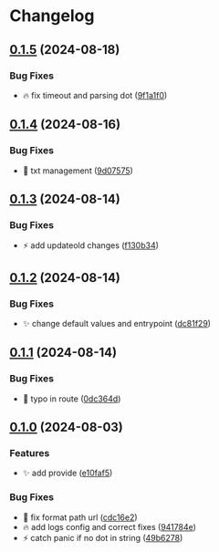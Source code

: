 # Changelog

## [0.1.5](https://github.com/titigmr/external-dns-midaas-webhook/compare/v0.1.4...v0.1.5) (2024-08-18)


### Bug Fixes

* :fire: fix timeout and parsing dot ([9f1a1f0](https://github.com/titigmr/external-dns-midaas-webhook/commit/9f1a1f0b3855185ffa2747d87c5c5960d2d1a4b5))

## [0.1.4](https://github.com/titigmr/external-dns-midaas-webhook/compare/v0.1.3...v0.1.4) (2024-08-16)


### Bug Fixes

* :bug: txt management ([9d07575](https://github.com/titigmr/external-dns-midaas-webhook/commit/9d0757594789be99bec4e463089e3e0a29fa0d4c))

## [0.1.3](https://github.com/titigmr/external-dns-midaas-webhook/compare/v0.1.2...v0.1.3) (2024-08-14)


### Bug Fixes

* :zap: add updateold changes ([f130b34](https://github.com/titigmr/external-dns-midaas-webhook/commit/f130b34205e8fb639c71f4c7d85384cb0278de53))

## [0.1.2](https://github.com/titigmr/external-dns-midaas-webhook/compare/v0.1.1...v0.1.2) (2024-08-14)


### Bug Fixes

* :sparkles: change default values and entrypoint ([dc81f29](https://github.com/titigmr/external-dns-midaas-webhook/commit/dc81f29bf296e36cef718b8d3027a0fe7abebd2d))

## [0.1.1](https://github.com/titigmr/external-dns-midaas-webhook/compare/v0.1.0...v0.1.1) (2024-08-14)


### Bug Fixes

* :bug: typo in route ([0dc364d](https://github.com/titigmr/external-dns-midaas-webhook/commit/0dc364d2963903a752e9413fb60df378e43e8acc))

## [0.1.0](https://github.com/titigmr/external-dns-midaas-webhook/compare/v0.0.1...v0.1.0) (2024-08-03)


### Features

* :sparkles: add provide ([e10faf5](https://github.com/titigmr/external-dns-midaas-webhook/commit/e10faf5757efe8a1fdab709fa09369a7516cc181))


### Bug Fixes

* :art: fix format path url ([cdc16e2](https://github.com/titigmr/external-dns-midaas-webhook/commit/cdc16e2ded96e1079ecc70730cb596529d842747))
* :fire: add logs config and correct fixes ([941784e](https://github.com/titigmr/external-dns-midaas-webhook/commit/941784e8be5149cf6d0d6946b9515dca56f04a32))
* :zap: catch panic if no dot in string ([49b6278](https://github.com/titigmr/external-dns-midaas-webhook/commit/49b6278e443fd1b1435472d56a966db8be17b8f9))
